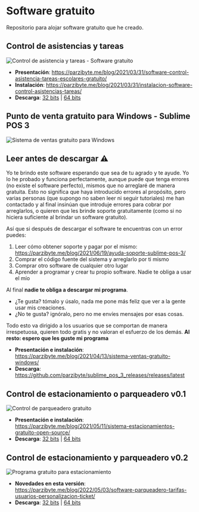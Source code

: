 # Software gratuito
Repositorio para alojar software gratuito que he creado.
## Control de asistencias y tareas
![Control de asistencia y tareas - Software gratuito](https://parzibyte.me/blog/wp-content/uploads/2021/03/Reporte-de-asistencia-Mostrar-porcentaje-de-asistencia-y-derecho-a-evaluacion-en-software-gratuito.png)

 - **Presentación**: https://parzibyte.me/blog/2021/03/31/software-control-asistencia-tareas-escolares-gratuito/
 - **Instalación**: https://parzibyte.me/blog/2021/03/31/instalacion-software-control-asistencias-tareas/
 - **Descarga**: [32 bits](https://github.com/parzibyte/software-gratuito/raw/main/control-asistencias-tareas/control_asistencias_tareas_32bits.zip) | [64 bits](https://github.com/parzibyte/software-gratuito/raw/main/control-asistencias-tareas/control_asistencias_tareas_64bits.zip)

## Punto de venta gratuito para Windows - Sublime POS 3
![Sistema de ventas gratuito para Windows](https://parzibyte.me/blog/wp-content/uploads/2021/04/Bienvenida-al-sistema-de-ventas.png)

## Leer antes de descargar ⚠
Yo te brindo este software esperando que sea de tu agrado y te ayude. Yo lo he probado y funciona perfectamente, aunque puede que tenga errores (no existe el software perfecto), mismos que no arreglaré de manera gratuita. Esto no significa que haya introducido errores al propósito, pero varias personas (que supongo no saben leer ni seguir tutoriales) me han contactado y al final insinúan que introduje errores para cobrar por arreglarlos, o quieren que les brinde soporte gratuitamente (como si no hiciera suficiente al brindar un software gratuito).

Así que si después de descargar el software te encuentras con un error puedes:

1. Leer cómo obtener soporte y pagar por el mismo: https://parzibyte.me/blog/2021/06/19/ayuda-soporte-sublime-pos-3/
2. Comprar el código fuente del sistema y arreglarlo por ti mismo
3. Comprar otro software de cualquier otro lugar
4. Aprender a programar y crear tu propio software. Nadie te obliga a usar el mío

Al final **nadie te obliga a descargar mi programa**.
- ¿Te gusta? tómalo y úsalo, nada me pone más feliz que ver a la gente usar mis creaciones.
- ¿No te gusta? ignóralo, pero no me envíes mensajes por esas cosas.

Todo esto va dirigido a los usuarios que se comportan de manera irrespetuosa, quieren todo gratis y no valoran el esfuerzo de los demás. **Al resto: espero que les guste mi programa**


 - **Presentación e instalación**: https://parzibyte.me/blog/2021/04/13/sistema-ventas-gratuito-windows/
 - **Descarga**: https://github.com/parzibyte/sublime_pos_3_releases/releases/latest

## Control de estacionamiento o parqueadero v0.1
![Control de parqueadero gratuito](https://parzibyte.me/blog/wp-content/uploads/2021/05/Dashboard-de-sistema-para-estacionamientos-Mostrar-graficas-y-total-de-pagos.png)

 - **Presentación e instalación**: https://parzibyte.me/blog/2021/05/11/sistema-estacionamientos-gratuito-open-source/
 - **Descarga**: [32 bits](https://github.com/parzibyte/software-gratuito/raw/main/control-estacionamiento/control_estacionamiento_32_bits.zip) | [64 bits](https://github.com/parzibyte/software-gratuito/raw/main/control-estacionamiento/control_estacionamiento_64_bits.zip)


## Control de estacionamiento y parqueadero v0.2

![Programa gratuito para estacionamiento ](https://parzibyte.me/blog/wp-content/uploads/2022/05/Permisos-de-usuario-para-programa-gratuito-de-gestion-de-estacionamiento.png)

 - **Novedades en esta versión**: https://parzibyte.me/blog/2022/05/03/software-parqueadero-tarifas-usuarios-personalizacion-ticket/
 - **Descarga**: [32 bits](https://github.com/parzibyte/software-gratuito/raw/main/control-estacionamiento/control_estacionamiento_32_bits_v0.2.zip) | [64 bits](https://github.com/parzibyte/software-gratuito/raw/main/control-estacionamiento/control_estacionamiento_64_bits_v0.2.zip)
